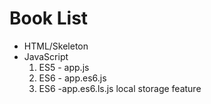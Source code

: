 Book List
=========

* HTML/Skeleton
* JavaScript
  1. ES5 - app.js
  2. ES6 - app.es6.js
  3. ES6  -app.es6.ls.js local storage feature
